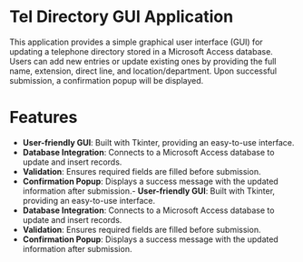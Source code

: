 # Tel Directory GUI Application

This application provides a simple graphical user interface (GUI) for updating a telephone directory stored in a Microsoft Access database. Users can add new entries or update existing ones by providing the full name, extension, direct line, and location/department. Upon successful submission, a confirmation popup will be displayed.


# Features

-   **User-friendly GUI**: Built with Tkinter, providing an easy-to-use interface.
-   **Database Integration**: Connects to a Microsoft Access database to update and insert records.
-   **Validation**: Ensures required fields are filled before submission.
-   **Confirmation Popup**: Displays a success message with the updated information after submission.-   **User-friendly GUI**: Built with Tkinter, providing an easy-to-use interface.
-   **Database Integration**: Connects to a Microsoft Access database to update and insert records.
-   **Validation**: Ensures required fields are filled before submission.
-   **Confirmation Popup**: Displays a success message with the updated information after submission.


